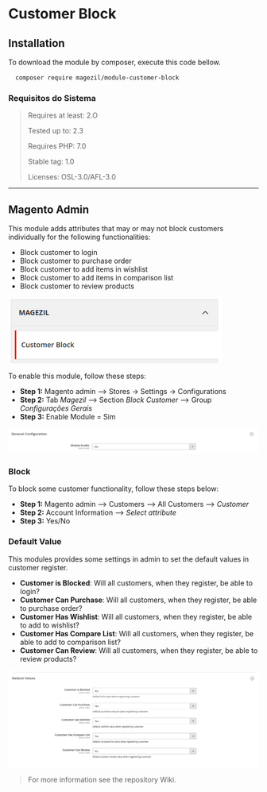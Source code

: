 # Customer Block

## Installation

To download the module by composer, execute this code bellow.

```sh
  composer require magezil/module-customer-block
```

### Requisitos do Sistema

> Requires at least: 2.O
>
> Tested up to: 2.3
>
> Requires PHP: 7.0
>
> Stable tag: 1.0
>
> Licenses: OSL-3.0/AFL-3.0

---

## Magento Admin

This module adds attributes that may or may not block customers individually for the following functionalities:

- Block customer to login
- Block customer to purchase order
- Block customer to add items in wishlist
- Block customer to add items in comparison list
- Block customer to review products

![ScreenShot](https://github.com/santanaluc94/Magezil_CustomerBlock/blob/master/Readme/Images/en_US/magezil-module.jpg)

To enable this module, follow these steps:
  - **Step 1:** Magento admin --> Stores -> Settings -> Configurations
  - **Step 2:** Tab _Magezil_ --> Section _Block Customer_ --> Group _Configurações Gerais_
  - **Step 3:** Enable Module = Sim

![ScreenShot](https://github.com/santanaluc94/Magezil_CustomerBlock/blob/master/Readme/Images/en_US/general-configurations.jpg)

### Block

To block some customer functionality, follow these steps below:
  - **Step 1:** Magento admin --> Customers --> All Customers --> _Customer_
  - **Step 2:** Account Information --> _Select attribute_
  - **Step 3:** Yes/No

### Default Value

This modules provides some settings in admin to set the default values in customer register.
  - **Customer is Blocked**: Will all customers, when they register, be able to login?
  - **Customer Can Purchase**: Will all customers, when they register, be able to purchase order?
  - **Customer Has Wishlist**: Will all customers, when they register, be able to add to wishlist?
  - **Customer Has Compare List**: Will all customers, when they register, be able to add to comparison list?
  - **Customer Can Review**: Will all customers, when they register, be able to review products?

![ScreenShot](https://github.com/santanaluc94/Magezil_CustomerBlock/blob/master/Readme/Images/en_US/default-values.jpg)

> For more information see the repository Wiki.
